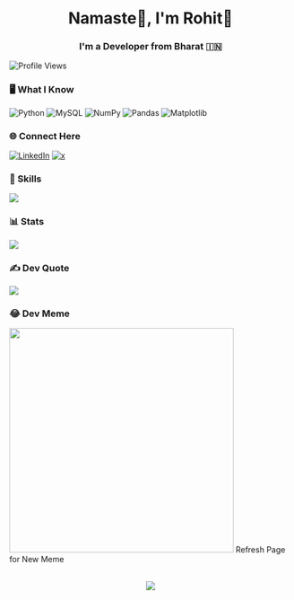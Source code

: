 <!-- Your Name -->
<h1 align="center">Namaste🙏, I'm Rohit👋</h1>
<!-- Introduction -->
<h3 align="center">I'm a Developer from Bharat 🇮🇳</h3>
<!-- gif -->
<!-- <img align="right" alt="Coding" width="300" src="./tenor.gif"> -->

<!-- Visitor count -->
![Profile Views](https://komarev.com/ghpvc/?username=kusrohit&style=for-the-badge&color=3670A0)
<!-- Skills -->
### 🖥️ What I Know
![Python](https://img.shields.io/badge/python-3670A0?style=for-the-badge&logo=python&logoColor=ffdd54) 
![MySQL](https://img.shields.io/badge/mysql-%2300000f.svg?style=for-the-badge&logo=mysql&logoColor=white) 
![NumPy](https://img.shields.io/badge/numpy-%23013243.svg?style=for-the-badge&logo=numpy&logoColor=white) 
![Pandas](https://img.shields.io/badge/pandas-%23150458.svg?style=for-the-badge&logo=pandas&logoColor=white) 
![Matplotlib](https://img.shields.io/badge/Matplotlib-%23ffffff.svg?style=for-the-badge&logo=Matplotlib&logoColor=black)
<!-- Socials -->
### 🌐 Connect Here
[![LinkedIn](https://img.shields.io/badge/LinkedIn-%230077B5.svg?logo=linkedin&logoColor=black)](https://linkedin.com/in/kushrohit) 
[![x](https://img.shields.io/badge/X-black.svg?logo=twitter&logoColor=white)](https://x.com/kushtwts)
<!-- Top Skill -->
### 💫 Skills
![](https://github-readme-stats.vercel.app/api/top-langs/?username=kusrohit&theme=radical&hide_border=false&include_all_commits=true&count_private=true&layout=compact)
<!-- GitHub Stats -->
### 📊 Stats
![](https://github-readme-stats.vercel.app/api?username=kusrohit&theme=radical&hide_border=false&include_all_commits=true&count_private=false)
<!-- ![](https://github-readme-streak-stats.herokuapp.com/?user=kusrohit&theme=radical&hide_border=false) -->
### ✍️ Dev Quote
![](https://quotes-github-readme.vercel.app/api?type=horizontal&theme=radical&hide_border=false)
### 😂 Dev Meme
<img src='https://randommeme-five.vercel.app/' style="height: 400px;"/>
Refresh Page for New Meme
</br>
</br>
<!-- Footer -->
<p align="center">
  <img src="https://img.shields.io/badge/Made%20by-Rohit-blue?style=for-the-badge">
</p>

